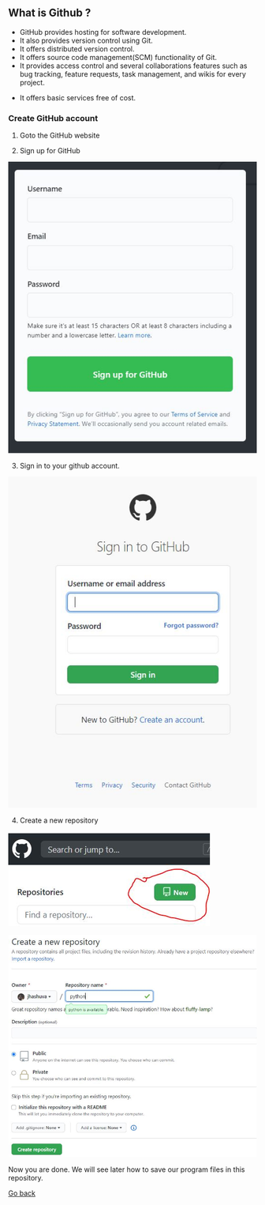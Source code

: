 ## What is Github ?

- GitHub provides hosting for software development.
- It also provides version control using Git.
- It offers distributed version control.
- It offers source code management(SCM) functionality of Git.
- It provides access control and several collaborations features such as bug tracking, feature requests, task management, and wikis for every project.

* It offers basic services free of cost.

### Create GitHub account

1. Goto the GitHub website [](https://github.com/)

2. Sign up for GitHub

![](./github1.JPG)

3. Sign in to your github account.

![](./github2.JPG)

4. Create a new repository

![](./github3.JPG)

![](./github4.JPG)


Now you are done. We will see later how to save our program files in this repository.


[Go back](./index.md)
